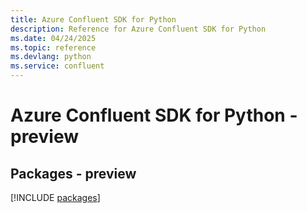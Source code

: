 ```yaml
---
title: Azure Confluent SDK for Python
description: Reference for Azure Confluent SDK for Python
ms.date: 04/24/2025
ms.topic: reference
ms.devlang: python
ms.service: confluent
---
```

# Azure Confluent SDK for Python - preview
## Packages - preview
[!INCLUDE [packages](confluent-index.md)]